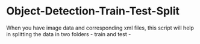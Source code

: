 # Object-Detection-Train-Test-Split
When you have image data and corresponding xml files, this script will help in splitting the data in two folders - train and test - 
